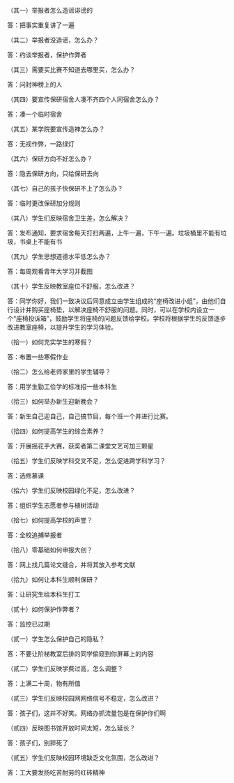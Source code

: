 （其一）举报者怎么造谣诽谤的

答：把事实重复讲了一遍

（其二）举报者没造谣，怎么办？

答：约谈举报者，保护作弊者

（其三）需要买比赛不知道去哪里买，怎么办？

答：问封神榜上的人

（其四）要宣传保研宿舍人凑不齐四个人同宿舍怎么办？

答：凑一个临时宿舍

（其五）某学院要宣传造神怎么办？

答：无视作弊，一路绿灯

（其六）保研方向不好怎么办？

答：隐去保研方向，只给保研去向

（其七）自己的孩子快保研不上了怎么办？

答：临时更改保研加分规则

（其八）学生们反映宿舍卫生差，怎么解决？

答：发布通知，要求宿舍每天打扫两遍，上午一遍，下午一遍。垃圾桶里不能有垃圾，书桌上不能有书

（其九）学生思想道德水平低怎么办？

答：每周观看青年大学习并截图

（其十）学生反映教室座位不舒服，怎么改进？

答：同学你好，我们一致决议后同意成立由学生组成的“座椅改进小组”，由他们自行设计并购买座椅垫，以解决座椅不舒服的问题。同时，可以在学校内设立一个“座椅投诉箱”，鼓励学生将座椅的问题反馈给学校。学校将根据学生的反馈逐步改进教室座椅，以提升学生的学习体验。

（拾一）如何充实学生的寒假？

答：布置一些寒假作业

（拾二）怎么给老师家里的学生辅导？

答：用学生勤工俭学的标准招一些本科生

（拾三）如何举办新生迎新晚会？

答：新生自己迎自己，自己搞节目，每个班一个并进行比赛。

（拾四）如何提高学生的综合素养？

答：开展摇花手大赛，获奖者第二课堂文艺可加三颗星

（拾五）学生们反映学科交叉不足，怎么促进跨学科学习？

答：选修慕课

（拾六）学生们反映校园绿化不足，怎么改进？

答：组织学生志愿者参与植树活动

（拾七）如何提高学校的声誉？

答：全校追捕举报者

（拾八）零基础如何申报大创？

答：网上找几篇论文缝合，并将其放入参考文献

（拾九）如何让本科生顺利保研？

答：让研究生给本科生打工

（贰十）如何保护作弊者？

答：监控已过期

（贰一）学生怎么保护自己的隐私？

答：不要让阶梯教室后排的同学偷窥到你屏幕上的内容

（贰二）学生们反映学费过高，怎么调整？

答：上满二十周，物有所值

（贰三）学生们反映校园网网络信号不稳定，怎么改进？

答：孩子们，这并不好笑。网络办抓流量包是在保护你们啊

（贰四）反映图书馆开放时间太短，怎么延长？

答：孩子们，别猝死了

（贰五）学生们反映校园环境缺乏文化氛围，怎么改进？

答：工大要发扬吃苦耐劳的红砖精神





